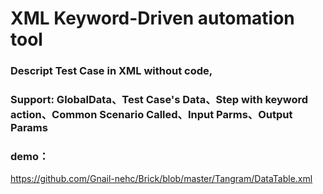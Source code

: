 # XML Keyword-Driven automation tool
### Descript Test Case in XML without code,

### Support: GlobalData、Test Case's Data、Step with keyword action、Common Scenario Called、Input Parms、Output Params

### demo：

https://github.com/Gnail-nehc/Brick/blob/master/Tangram/DataTable.xml
